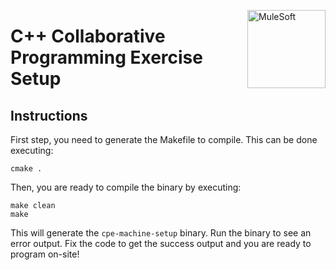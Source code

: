 <img src="https://www.mulesoft.com/sites/default/files/3C_mulesoft_logo_updated.svg"
     align="right" valign="top" width="125" alt="MuleSoft" />

# C++ Collaborative Programming Exercise Setup
 
## Instructions

First step, you need to generate the Makefile to compile. This can be done executing:

```
cmake .
```
Then, you are ready to compile the binary by executing:

```
make clean
make
```
This will generate the `cpe-machine-setup` binary.  Run the binary to see an error output.  Fix the code to get the success output and you are ready to program on-site!
